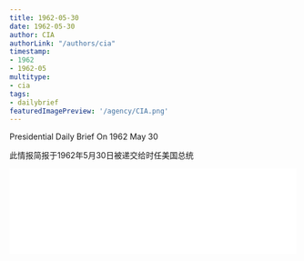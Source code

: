 ```yaml
---
title: 1962-05-30
date: 1962-05-30
author: CIA 
authorLink: "/authors/cia"
timestamp: 
- 1962
- 1962-05
multitype: 
- cia
tags: 
- dailybrief
featuredImagePreview: '/agency/CIA.png'
---
```



Presidential Daily Brief On 1962 May 30

此情报简报于1962年5月30日被递交给时任美国总统

<!--more-->





<div id="over" style="width:100%; overflow:hidden"> <iframe id="sFrame" name="sFrame" frameborder="no" border="0"  allowfullscreen marginwidth="0" scrolling="no" src = " /CIA/1962-05-30.html "  style = " position:absulute; width: 806px; top: 300;" > </iframe> </div>